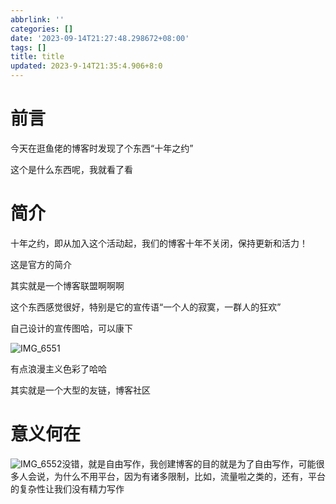 ```yaml
---
abbrlink: ''
categories: []
date: '2023-09-14T21:27:48.298672+08:00'
tags: []
title: title
updated: 2023-9-14T21:35:4.906+8:0
---
```

# 前言

今天在逛鱼佬的博客时发现了个东西“十年之约”

这个是什么东西呢，我就看了看

# 简介

十年之约，即从加入这个活动起，我们的博客十年不关闭，保持更新和活力！

这是官方的简介

其实就是一个博客联盟啊啊啊

这个东西感觉很好，特别是它的宣传语“一个人的寂寞，一群人的狂欢”

自己设计的宣传图哈，可以康下

![IMG_6551](https://picst.sunbangyan.cn/2023/09/14/zam0rq.jpeg)

有点浪漫主义色彩了哈哈

其实就是一个大型的友链，博客社区

# 意义何在

![IMG_6552](https://picdm.sunbangyan.cn/2023/09/14/ziy697.jpeg)没错，就是自由写作，我创建博客的目的就是为了自由写作，可能很多人会说，为什么不用平台，因为有诸多限制，比如，流量啦之类的，还有，平台的复杂性让我们没有精力写作
